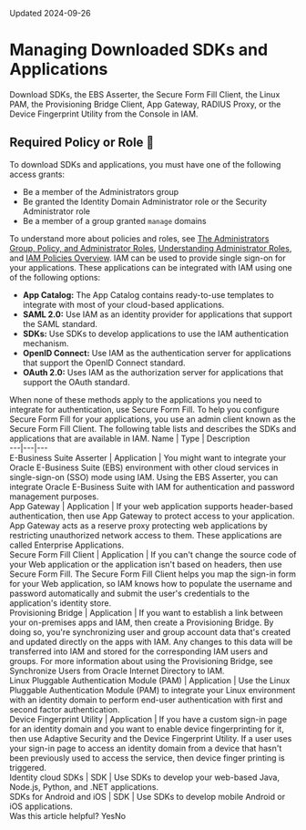 Updated 2024-09-26
# Managing Downloaded SDKs and Applications
Download SDKs, the EBS Asserter, the Secure Form Fill Client, the Linux PAM, the Provisioning Bridge Client, App Gateway, RADIUS Proxy, or the Device Fingerprint Utility from the Console in IAM.
## Required Policy or Role 🔗 
To download SDKs and applications, you must have one of the following access grants:
  * Be a member of the Administrators group
  * Be granted the Identity Domain Administrator role or the Security Administrator role
  * Be a member of a group granted `manage` domains


To understand more about policies and roles, see [The Administrators Group, Policy, and Administrator Roles](https://docs.oracle.com/en-us/iaas/Content/Identity/getstarted/identity-domains.htm#The), [Understanding Administrator Roles](https://docs.oracle.com/en-us/iaas/Content/Identity/roles/understand-administrator-roles.htm#understand-administrator-roles "Learn about administrator roles and the privileges associated with each role so that you can delegate administrative tasks to other users, as needed."), and [IAM Policies Overview](https://docs.oracle.com/en-us/iaas/Content/Identity/policieshow/Policy_Basics.htm#top "IAM policies govern control of resources in Oracle Cloud Infrastructure \(OCI\) tenancies.").
IAM can be used to provide single sign-on for your applications. These applications can be integrated with IAM using one of the following options:
  * **App Catalog:** The App Catalog contains ready-to-use templates to integrate with most of your cloud-based applications.
  * **SAML 2.0:** Use IAM as an identity provider for applications that support the SAML standard.
  * **SDKs:** Use SDKs to develop applications to use the IAM authentication mechanism.
  * **OpenID Connect:** Use IAM as the authentication server for applications that support the OpenID Connect standard.
  * **OAuth 2.0:** Uses IAM as the authorization server for applications that support the OAuth standard.


When none of these methods apply to the applications you need to integrate for authentication, use Secure Form Fill. To help you configure Secure Form Fill for your applications, you use an admin client known as the Secure Form Fill Client.
The following table lists and describes the SDKs and applications that are available in IAM.
Name | Type | Description  
---|---|---  
E-Business Suite Asserter | Application | You might want to integrate your Oracle E-Business Suite (EBS) environment with other cloud services in single-sign-on (SSO) mode using IAM. Using the EBS Asserter, you can integrate Oracle E-Business Suite with IAM for authentication and password management purposes.  
App Gateway | Application | If your web application supports header-based authentication, then use App Gateway to protect access to your application. App Gateway acts as a reserve proxy protecting web applications by restricting unauthorized network access to them. These applications are called Enterprise Applications.  
Secure Form Fill Client | Application | If you can't change the source code of your Web application or the application isn't based on headers, then use Secure Form Fill. The Secure Form Fill Client helps you map the sign-in form for your Web application, so IAM knows how to populate the username and password automatically and submit the user's credentials to the application's identity store.  
Provisioning Bridge | Application | If you want to establish a link between your on-premises apps and IAM, then create a Provisioning Bridge. By doing so, you're synchronizing user and group account data that's created and updated directly on the apps with IAM. Any changes to this data will be transferred into IAM and stored for the corresponding IAM users and groups. For more information about using the Provisioning Bridge, see Synchronize Users from Oracle Internet Directory to IAM.  
Linux Pluggable Authentication Module (PAM) | Application | Use the Linux Pluggable Authentication Module (PAM) to integrate your Linux environment with an identity domain to perform end-user authentication with first and second factor authentication.   
Device Fingerprint Utility | Application | If you have a custom sign-in page for an identity domain and you want to enable device fingerprinting for it, then use Adaptive Security and the Device Fingerprint Utility. If a user uses your sign-in page to access an identity domain from a device that hasn't been previously used to access the service, then device finger printing is triggered.   
Identity cloud SDKs | SDK | Use SDKs to develop your web-based Java, Node.js, Python, and .NET applications.   
SDKs for Android and iOS | SDK | Use SDKs to develop mobile Android or iOS applications.  
Was this article helpful?
YesNo

